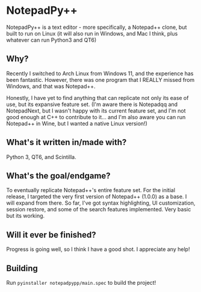 # NotepadPy++
NotepadPy++ is a text editor - more specifically, a Notepad++ clone, but built to run on Linux (it will also run in Windows, and Mac I think, plus whatever can run Python3 and QT6)

## Why?
Recently I switched to Arch Linux from Windows 11, and the experience has been fantastic. However, there was one program that I REALLY missed from Windows, and that was Notepad++. 

Honestly, I have yet to find anything that can replicate not only its ease of use, but its expansive feature set. (I'm aware there is Notepadqq and NotepadNext, but I wasn't happy with its current feature set, and I'm not good enough at C++ to contribute to it... and I'm also aware you can run Notepad++ in Wine, but I wanted a native Linux version!)

## What's it written in/made with?
Python 3, QT6, and Scintilla.

## What's the goal/endgame?
To eventually replicate Notepad++'s entire feature set. For the initial release, I targeted the very first version of Notepad++ (1.0.0) as a base. I will expand from there. So far, I've got syntax highlighting, UI customization, session restore, and some of the search features implemented. Very basic but its working.

## Will it ever be finished?
Progress is going well, so I think I have a good shot. I appreciate any help!

## Building
Run ```pyinstaller notepadpypp/main.spec``` to build the project!